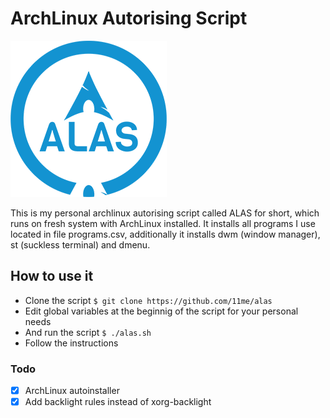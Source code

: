 # ArchLinux Autorising Script

![ALAS](https://raw.githubusercontent.com/11me/alas/master/logo.png)

This is my personal archlinux autorising script called ALAS for short, which runs on fresh system with ArchLinux installed.
It installs all programs I use located in file programs.csv, additionally it installs dwm (window manager), st (suckless terminal) and dmenu.

## How to use it
  - Clone the script `$ git clone https://github.com/11me/alas`
  - Edit global variables at the beginnig of the script for your personal needs
  - And run the script `$ ./alas.sh`
  - Follow the instructions

### Todo
- [x] ArchLinux autoinstaller
- [x] Add backlight rules instead of xorg-backlight
